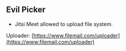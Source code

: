 ## Evil Picker
- Jitsi Meet allowed to upload file system.

Uploader: [https://www.filemail.com/uploader](https://www.filemail.com/uploader)
